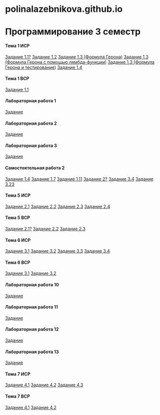# polinalazebnikova.github.io
# Программирование 3 семестр
#### Тема 1 ИСР
[Задание 1.1?]()
[Задание 1.2](https://repl.it/@PolinaLazebniko/Tema1-ISR-Zad12)
[Задание 1.3 (Формула Герона)](https://repl.it/@PolinaLazebniko/Geron)
[Задание 1.3 (Формула Герона с помощью лямбда-функции)](https://repl.it/@PolinaLazebniko/Geron-lambda)
[Задание 1.3 (Формула Герона и тестирование)](https://repl.it/@PolinaLazebniko/Geron-assert)
[Задание 1.4]()
#### Тема 1 ВСР
[Задание 1.1]()
#### Лабораторная работа 1
[Задание](https://repl.it/@PolinaLazebniko/Lab1)
#### Лабораторная работа 2
[Задание](https://repl.it/@PolinaLazebniko/Lab2)
#### Лабораторная работа 3
[Задание](https://repl.it/@PolinaLazebniko/Lab3)
#### Самостоятельная работа 2
[Задание 1.4](https://repl.it/@PolinaLazebniko/Zadanie1num4)
[Задание 1.7](https://repl.it/@PolinaLazebniko/Zadanie1num7)
[Задание 1.11](https://repl.it/@PolinaLazebniko/Zadanie1num11)
[Задание 2?]()
[Задание 3.4](https://repl.it/@PolinaLazebniko/Zadanie3num4)
[Задание 3.23](https://repl.it/@PolinaLazebniko/Zadanie3num23)
#### Тема 5 ИСР
[Задание 2.1]()
[Задание 2.2]()
[Задание 2.3]()
[Задание 2.4]()
#### Тема 5 ВСР
[Задание 2.1?]()
[Задание 2.2]()
[Задание 2.3](https://repl.it/@PolinaLazebniko/Tema5-VSR-Zad23)
#### Тема 6 ИСР
[Задание 3.1]()
[Задание 3.2]()
[Задание 3.3]()
[Задание 3.4]()
#### Тема 6 ВСР
[Задание 3.1](https://repl.it/@PolinaLazebniko/Tema6-VSR-Zad31)
[Задание 3.2](https://repl.it/@PolinaLazebniko/Tema6-VSR-Zad32)
#### Лабораторная работа 10
[Задание]()
#### Лабораторная работа 11
[Задание]()
#### Лабораторная работа 12
[Задание]()
#### Лабораторная работа 13
[Задание]()
#### Тема 7 ИСР
[Задание 4.1]()
[Задание 4.2]()
[Задание 4.3]()
#### Тема 7 ВСР
[Задание 4.1]()
[Задание 4.2]()
